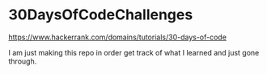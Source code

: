 # 30DaysOfCodeChallenges
https://www.hackerrank.com/domains/tutorials/30-days-of-code


I am just making this repo in order get track of what I learned and just gone through.
